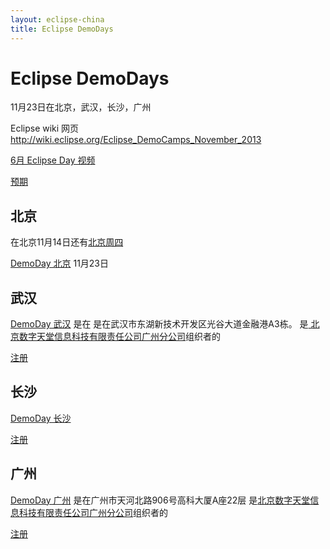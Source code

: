 ```yaml
---
layout: eclipse-china
title: Eclipse DemoDays
---
```


# Eclipse DemoDays

11月23日在北京，武汉，长沙，广州  

Eclipse wiki 网页 <a href="http://wiki.eclipse.org/Eclipse_DemoCamps_November_2013">http://wiki.eclipse.org/Eclipse_DemoCamps_November_2013</a>

[6月 Eclipse Day 视频](http://www.funshion.com/uvideo/play/461974)

[预期](speakers/)

## 北京

在北京11月14日还有[北京周四](http://wiki.eclipse.org/Eclipse_DemoCamps_November_2013/Beijing_Thursday)

[DemoDay 北京](http://wiki.eclipse.org/Eclipse_DemoCamps_November_2013/Beijing) 11月23日

## 武汉

[DemoDay 武汉](http://wiki.eclipse.org/Eclipse_DemoCamps_November_2013/Wuhan) 是在
是在武汉市东湖新技术开发区光谷大道金融港A3栋。 是[ 北京数字天堂信息科技有限责任公司广州分公司](http://www.funshion.com/)组织者的

[注册](https://yoopay.cn/event/48715193)

## 长沙

[DemoDay 长沙](http://wiki.eclipse.org/Eclipse_DemoCamps_November_2013/Changsha)

[注册](https://yoopay.cn/event/01780647)

## 广州

[DemoDay 广州](http://wiki.eclipse.org/Eclipse_DemoCamps_November_2013/Guangzhou)
是在广州市天河北路906号高科大厦A座22层 是[北京数字天堂信息科技有限责任公司广州分公司](http://www.d-heaven.com/)组织者的

[注册](https://yoopay.cn/event/14837678)
